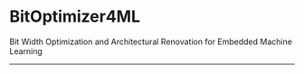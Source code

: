 # BitOptimizer4ML
Bit Width Optimization and Architectural Renovation for Embedded Machine Learning

*  *  *


## 
